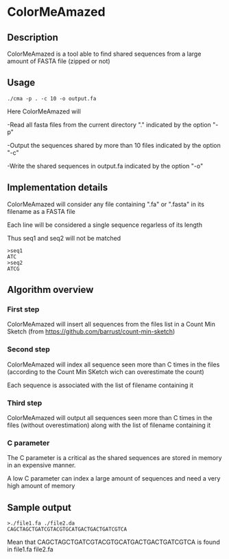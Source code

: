 # ColorMeAmazed

## Description
ColorMeAmazed is a tool able to find shared sequences from a large amount of FASTA file (zipped or not)

## Usage


```
./cma -p . -c 10 -o output.fa
```

Here ColorMeAmazed will 

-Read all fasta files from the current directory "." indicated by the option "-p"

-Output the sequences shared by more than 10 files indicated by the option "-c"

-Write the shared sequences in output.fa indicated by the option "-o" 


## Implementation details

ColorMeAmazed will consider any file containing ".fa" or ".fasta" in its filename as a FASTA file

Each line will be considered a single sequence regarless of its length

Thus seq1 and seq2 will not be matched
```
>seq1
ATC
>seq2
ATCG
```
## Algorithm overview

### First step

ColorMeAmazed will insert all sequences from the files list in a Count Min Sketch (from https://github.com/barrust/count-min-sketch)

### Second step
ColorMeAmazed will index all sequence seen more than C times in the files (according to the Count Min SKetch wich can overestimate the count)

Each sequence is associated with the list of filename containing it

### Third step
ColorMeAmazed will output all sequences seen more than C times in the files (without overestimation) along with the list of filename containing it

### C parameter

The C parameter is a critical  as the shared sequences are stored in memory in an expensive manner.

A low C parameter can index a large amount of sequences and need a very high amount of memory
## Sample output
```
>./file1.fa ./file2.da
CAGCTAGCTGATCGTACGTGCATGACTGACTGATCGTCA
```

Mean that CAGCTAGCTGATCGTACGTGCATGACTGACTGATCGTCA is found in file1.fa file2.fa
